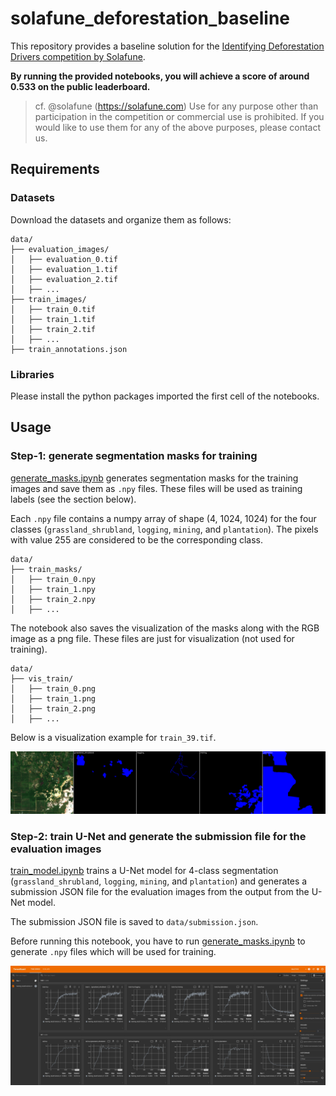 # solafune_deforestation_baseline

This repository provides a baseline solution for the [Identifying Deforestation Drivers competition by Solafune](https://solafune.com/competitions/68ad4759-4686-4bb3-94b8-7063f755b43d?menu=about&tab=overview).

**By running the provided notebooks, you will achieve a score of around 0.533 on the public leaderboard.**

> cf. @solafune (https://solafune.com) Use for any purpose other than participation in the competition or commercial use is prohibited. If you would like to use them for any of the above purposes, please contact us.

## Requirements

### Datasets

Download the datasets and organize them as follows:

```
data/
├── evaluation_images/
│   ├── evaluation_0.tif
│   ├── evaluation_1.tif
│   ├── evaluation_2.tif
│   ├── ...
├── train_images/
│   ├── train_0.tif
│   ├── train_1.tif
│   ├── train_2.tif
│   ├── ...
├── train_annotations.json
```

### Libraries

Please install the python packages imported the first cell of the notebooks.

## Usage

### Step-1: generate segmentation masks for training

[generate_masks.ipynb](generate_masks.ipynb) generates segmentation masks for the training images and save them as `.npy` files.
These files will be used as training labels (see the section below).

Each `.npy` file contains a numpy array of shape (4, 1024, 1024) for the four classes (`grassland_shrubland`, `logging`, `mining`, and `plantation`).
The pixels with value 255 are considered to be the corresponding class.

```
data/
├── train_masks/
│   ├── train_0.npy
│   ├── train_1.npy
│   ├── train_2.npy
│   ├── ...
```

The notebook also saves the visualization of the masks along with the RGB image as a png file.
These files are just for visualization (not used for training).

```
data/
├── vis_train/
│   ├── train_0.png
│   ├── train_1.png
│   ├── train_2.png
│   ├── ...
```

Below is a visualization example for `train_39.tif`.

![vis_train_39](resources/vis_train_39.png)

### Step-2: train U-Net and generate the submission file for the evaluation images

[train_model.ipynb](train_model.ipynb) trains a U-Net model for 4-class segmentation (`grassland_shrubland`, `logging`, `mining`, and `plantation`) and generates a submission JSON file for the evaluation images from the output from the U-Net model.

The submission JSON file is saved to `data/submission.json`.

Before running this notebook, you have to run [generate_masks.ipynb](generate_masks.ipynb) to generate `.npy` files which will be used for training.

![tb_log](resources/tb_log.jpg)
